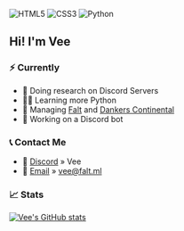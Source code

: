 <img alt="HTML5" src="https://img.shields.io/badge/html5%20-%23E34F26.svg?&style=for-the-badge&logo=html5&logoColor=white"/> <img alt="CSS3" src="https://img.shields.io/badge/css3%20-%231572B6.svg?&style=for-the-badge&logo=css3&logoColor=white"/> <img alt="Python" src="https://img.shields.io/badge/python%20-%2314354C.svg?&style=for-the-badge&logo=python&logoColor=white"/>

## Hi! I'm Vee

### ⚡ Currently 
- 🔎 Doing research on Discord Servers
- 👨‍💻 Learning more Python
- 🧰 Managing [Falt](https://discord.gg/ehMvhM7) and [Dankers Continental](https://discord.gg/dankers)
- 🤖 Working on a Discord bot

### 📞 Contact Me
- 💭 [Discord](https://discord.gg/ehMvhM7) » Vee
- 📩 [Email]() » <vee@falt.ml>

### 📈 Stats  

[![Vee's GitHub stats](https://github-readme-stats.vercel.app/api?username=vee-git&count_private=true&theme=dark&bg_color=20,ff00c4,933fde,5e2ee8,0019db)](https://github.com/anuraghazra/github-readme-stats)
